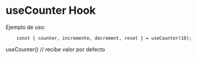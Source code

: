 # useCounter Hook


Ejemplo de uso:

```
    const { counter, incremente, decrement, reset } = useCounter(10);
```

useCounter() // recibe valor por defecto